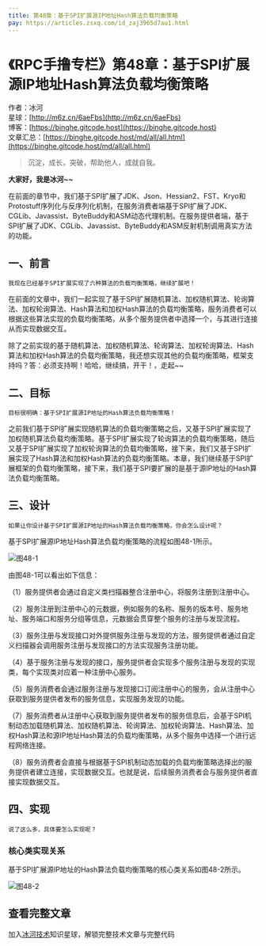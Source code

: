 ```yaml
---
title: 第48章：基于SPI扩展源IP地址Hash算法负载均衡策略
pay: https://articles.zsxq.com/id_zaj3965d7au1.html
---
```


# 《RPC手撸专栏》第48章：基于SPI扩展源IP地址Hash算法负载均衡策略

作者：冰河
<br/>星球：[http://m6z.cn/6aeFbs](http://m6z.cn/6aeFbs)
<br/>博客：[https://binghe.gitcode.host](https://binghe.gitcode.host)
<br/>文章汇总：[https://binghe.gitcode.host/md/all/all.html](https://binghe.gitcode.host/md/all/all.html)

> 沉淀，成长，突破，帮助他人，成就自我。

**大家好，我是冰河~~**

在前面的章节中，我们基于SPI扩展了JDK、Json、Hessian2、FST、Kryo和Protostuff序列化与反序列化机制，在服务消费者端基于SPI扩展了JDK、CGLib、Javassist、ByteBuddy和ASM动态代理机制。在服务提供者端，基于SPI扩展了JDK、CGLib、Javassist、ByteBuddy和ASM反射机制调用真实方法的功能。

## 一、前言

`我现在已经基于SPI扩展实现了六种算法的负载均衡策略，继续扩展吧！`

在前面的文章中，我们一起实现了基于SPI扩展随机算法、加权随机算法、轮询算法、加权轮询算法、Hash算法和加权Hash算法的负载均衡策略，服务消费者可以根据这些算法实现的负载均衡策略，从多个服务提供者中选择一个，与其进行连接从而实现数据交互。

除了之前实现的基于随机算法、加权随机算法、轮询算法、加权轮询算法、Hash算法和加权Hash算法的负载均衡策略，我还想实现其他的负载均衡策略，框架支持吗？答：必须支持啊！哈哈，继续搞，开干！，走起~~

## 二、目标

`目标很明确：基于SPI扩展源IP地址的Hash算法负载均衡策略！`

之前我们基于SPI扩展实现随机算法的负载均衡策略之后，又基于SPI扩展实现了加权随机算法负载均衡策略。基于SPI扩展实现了轮询算法的负载均衡策略，随后又基于SPI扩展实现了加权轮询算法的负载均衡策略，接下来，我们又基于SPI扩展实现了Hash算法和加权Hash算法的负载均衡策略。本章，我们继续基于SPI扩展框架的负载均衡策略，接下来，我们基于SPI要扩展的是基于源IP地址的Hash算法负载均衡策略。

## 三、设计

`如果让你设计基于SPI扩展源IP地址的Hash算法负载均衡策略，你会怎么设计呢？`

基于SPI扩展源IP地址Hash算法负载均衡策略的流程如图48-1所示。

![图48-1](https://binghe.gitcode.host/assets/images/middleware/rpc/rpc-2022-11-25-001.png)

由图48-1可以看出如下信息：

（1）服务提供者会通过自定义类扫描器整合注册中心，将服务注册到注册中心。

（2）服务注册到注册中心的元数据，例如服务的名称、服务的版本号、服务地址、服务端口和服务分组等信息，元数据会贯穿整个服务的注册与发现流程。

（3）服务注册与发现接口对外提供服务注册与发现的方法，服务提供者通过自定义扫描器会调用服务注册与发现接口的方法实现服务注册功能。

（4）基于服务注册与发现的接口，服务提供者会实现多个服务注册与发现的实现类，每个实现类对应着一种注册中心服务。

（5）服务消费者会通过服务注册与发现接口订阅注册中心的服务，会从注册中心获取到服务提供者发布的服务信息，实现服务发现的功能。

（7）服务消费者从注册中心获取到服务提供者发布的服务信息后，会基于SPI机制动态加载随机算法、加权随机算法、轮询算法、加权轮询算法、Hash算法、加权Hash算法和源IP地址Hash算法的负载均衡策略，从多个服务中选择一个进行远程网络连接。

（8）服务消费者会直接与根据基于SPI机制动态加载的负载均衡策略选择出的服务提供者建立连接，实现数据交互。也就是说，后续服务消费者会与服务提供者直接实现数据交互。

## 四、实现

`说了这么多，具体要怎么实现呢？`

### 核心类实现关系

基于SPI扩展源IP地址的Hash算法负载均衡策略的核心类关系如图48-2所示。

![图48-2](https://binghe.gitcode.host/assets/images/middleware/rpc/rpc-2022-11-25-002.png)

## 查看完整文章

加入[冰河技术](http://m6z.cn/6aeFbs)知识星球，解锁完整技术文章与完整代码
